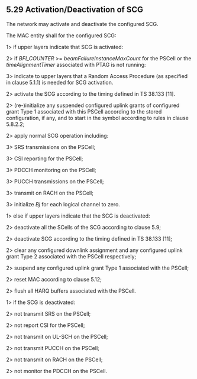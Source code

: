 ## 5.29 Activation/Deactivation of SCG

The network may activate and deactivate the configured SCG.

The MAC entity shall for the configured SCG:

1\> if upper layers indicate that SCG is activated:

2\> if *BFI_COUNTER* \>= *beamFailureInstanceMaxCount* for the PSCell or
the *timeAlignmentTimer* associated with PTAG is not running:

3\> indicate to upper layers that a Random Access Procedure (as
specified in clause 5.1.1) is needed for SCG activation.

2\> activate the SCG according to the timing defined in TS 38.133
\[11\].

2\> (re-)initialize any suspended configured uplink grants of configured
grant Type 1 associated with this PSCell according to the stored
configuration, if any, and to start in the symbol according to rules in
clause 5.8.2.2;

2\> apply normal SCG operation including:

3\> SRS transmissions on the PSCell;

3\> CSI reporting for the PSCell;

3\> PDCCH monitoring on the PSCell;

3\> PUCCH transmissions on the PSCell;

3\> transmit on RACH on the PSCell;

3\> initialize *Bj* for each logical channel to zero.

1\> else if upper layers indicate that the SCG is deactivated:

2\> deactivate all the SCells of the SCG according to clause 5.9;

2\> deactivate SCG according to the timing defined in TS 38.133 \[11\];

2\> clear any configured downlink assignment and any configured uplink
grant Type 2 associated with the PSCell respectively;

2\> suspend any configured uplink grant Type 1 associated with the
PSCell;

2\> reset MAC according to clause 5.12;

2\> flush all HARQ buffers associated with the PSCell.

1\> if the SCG is deactivated:

2\> not transmit SRS on the PSCell;

2\> not report CSI for the PSCell;

2\> not transmit on UL-SCH on the PSCell;

2\> not transmit PUCCH on the PSCell;

2\> not transmit on RACH on the PSCell;

2\> not monitor the PDCCH on the PSCell.
